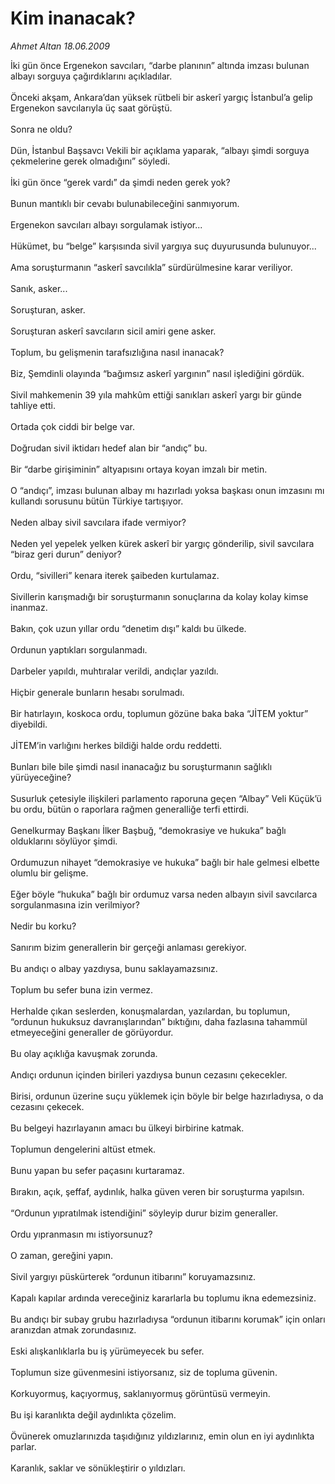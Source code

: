 # Kim inanacak?

*Ahmet Altan 18.06.2009*

<div class="taraf_structure_2col_1zq">
<div class="margen_n">



 <p>İki gün önce Ergenekon savcıları, “darbe planının” altında imzası bulunan albayı sorguya çağırdıklarını açıkladılar. <br/><br/>Önceki akşam, Ankara’dan yüksek rütbeli bir askerî yargıç İstanbul’a gelip Ergenekon savcılarıyla üç saat görüştü. <br/><br/>Sonra ne oldu? <br/><br/>Dün, İstanbul Başsavcı Vekili bir açıklama yaparak, “albayı şimdi sorguya çekmelerine gerek olmadığını” söyledi. <br/><br/>İki gün önce “gerek vardı” da şimdi neden gerek yok? <br/><br/>Bunun mantıklı bir cevabı bulunabileceğini sanmıyorum. <br/><br/>Ergenekon savcıları albayı sorgulamak istiyor... <br/><br/>Hükümet, bu “belge” karşısında sivil yargıya suç duyurusunda bulunuyor... <br/><br/>Ama soruşturmanın “askerî savcılıkla” sürdürülmesine karar veriliyor. <br/><br/>Sanık, asker... <br/><br/>Soruşturan, asker. <br/><br/>Soruşturan askerî savcıların sicil amiri gene asker. <br/><br/>Toplum, bu gelişmenin tarafsızlığına nasıl inanacak? <br/><br/>Biz, Şemdinli olayında “bağımsız askerî yargının” nasıl işlediğini gördük. <br/><br/>Sivil mahkemenin 39 yıla mahkûm ettiği sanıkları askerî yargı bir günde tahliye etti. <br/><br/>Ortada çok ciddi bir belge var. <br/><br/>Doğrudan sivil iktidarı hedef alan bir “andıç” bu. <br/><br/>Bir “darbe girişiminin” altyapısını ortaya koyan imzalı bir metin. <br/><br/>O “andıçı”, imzası bulunan albay mı hazırladı yoksa başkası onun imzasını mı kullandı sorusunu bütün Türkiye tartışıyor. <br/><br/>Neden albay sivil savcılara ifade vermiyor? <br/><br/>Neden yel yepelek yelken kürek askerî bir yargıç gönderilip, sivil savcılara “biraz geri durun” deniyor? <br/><br/>Ordu, “sivilleri” kenara iterek şaibeden kurtulamaz. <br/><br/>Sivillerin karışmadığı bir soruşturmanın sonuçlarına da kolay kolay kimse inanmaz. <br/><br/>Bakın, çok uzun yıllar ordu “denetim dışı” kaldı bu ülkede. <br/><br/>Ordunun yaptıkları sorgulanmadı. <br/><br/>Darbeler yapıldı, muhtıralar verildi, andıçlar yazıldı. <br/><br/>Hiçbir generale bunların hesabı sorulmadı. <br/><br/>Bir hatırlayın, koskoca ordu, toplumun gözüne baka baka “JİTEM yoktur” diyebildi. <br/><br/>JİTEM’in varlığını herkes bildiği halde ordu reddetti. <br/><br/>Bunları bile bile şimdi nasıl inanacağız bu soruşturmanın sağlıklı yürüyeceğine? <br/><br/>Susurluk çetesiyle ilişkileri parlamento raporuna geçen “Albay” Veli Küçük’ü bu ordu, bütün o raporlara rağmen generalliğe terfi ettirdi. <br/><br/>Genelkurmay Başkanı İlker Başbuğ, “demokrasiye ve hukuka” bağlı olduklarını söylüyor şimdi. <br/><br/>Ordumuzun nihayet “demokrasiye ve hukuka” bağlı bir hale gelmesi elbette olumlu bir gelişme. <br/><br/>Eğer böyle “hukuka” bağlı bir ordumuz varsa neden albayın sivil savcılarca sorgulanmasına izin verilmiyor? <br/><br/>Nedir bu korku? <br/><br/>Sanırım bizim generallerin bir gerçeği anlaması gerekiyor. <br/><br/>Bu andıçı o albay yazdıysa, bunu saklayamazsınız. <br/><br/>Toplum bu sefer buna izin vermez. <br/><br/>Herhalde çıkan seslerden, konuşmalardan, yazılardan, bu toplumun, “ordunun hukuksuz davranışlarından” bıktığını, daha fazlasına tahammül etmeyeceğini generaller de görüyordur. <br/><br/>Bu olay açıklığa kavuşmak zorunda. <br/><br/>Andıçı ordunun içinden birileri yazdıysa bunun cezasını çekecekler. <br/><br/>Birisi, ordunun üzerine suçu yüklemek için böyle bir belge hazırladıysa, o da cezasını çekecek. <br/><br/>Bu belgeyi hazırlayanın amacı bu ülkeyi birbirine katmak. <br/><br/>Toplumun dengelerini altüst etmek. <br/><br/>Bunu yapan bu sefer paçasını kurtaramaz. <br/><br/>Bırakın, açık, şeffaf, aydınlık, halka güven veren bir soruşturma yapılsın. <br/><br/>“Ordunun yıpratılmak istendiğini” söyleyip durur bizim generaller. <br/><br/>Ordu yıpranmasın mı istiyorsunuz? <br/><br/>O zaman, gereğini yapın. <br/><br/>Sivil yargıyı püskürterek “ordunun itibarını” koruyamazsınız. <br/><br/>Kapalı kapılar ardında vereceğiniz kararlarla bu toplumu ikna edemezsiniz. <br/><br/>Bu andıçı bir subay grubu hazırladıysa “ordunun itibarını korumak” için onları aranızdan atmak zorundasınız. <br/><br/>Eski alışkanlıklarla bu iş yürümeyecek bu sefer. <br/><br/>Toplumun size güvenmesini istiyorsanız, siz de topluma güvenin. <br/><br/>Korkuyormuş, kaçıyormuş, saklanıyormuş görüntüsü vermeyin. <br/><br/>Bu işi karanlıkta değil aydınlıkta çözelim. <br/><br/>Övünerek omuzlarınızda taşıdığınız yıldızlarınız, emin olun en iyi aydınlıkta parlar. <br/><br/>Karanlık, saklar ve sönükleştirir o yıldızları.</p>
<br/>
<br/>
<br/>



<br/>


<div id="taraf_not">
</div>

</div>


</div>
